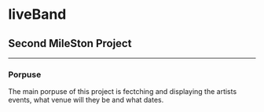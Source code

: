 # liveBand
## Second MileSton Project
--- 
### Porpuse
The main porpuse of this project is fectching and displaying the artists events, what venue will they be and what dates.

